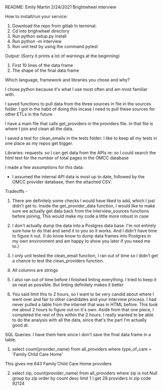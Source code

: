 README:
Emily Martin
2/24/2021
Brightwheel interview

How to install/run your service:

1. Download the repo from gitlab
In terminal:
2. Cd into brighwheel directory
2. Run python setup.py install
3. Run python -m interview
4. Run unit test by using the command pytest

Output:
(Sorry it prints a lot of warnings at the beginning)
1. First 10 lines of the data frame
2. The shape of the final data frame


Which language, framework and libraries you chose and why?

I chose python because it's what I use most often and am most familiar with.

I saved functions to pull data from the three sources in file in the sources folder. I got in the habit of doing this incase I need to pull these sources for other ETLs in the future.

I have a main file that calls get_providers in the providers file. In that file is where I join and clean all the data. 

I saved a test for clean_emails in the tests folder. I like to keep all my tests in one place as my repos get bigger.


Libraries:
requests: so I can get data from the APIs
re: so I could search the html text for the number of total pages in the OMCC database


I made a few assumptions for this data:
- I assumed the internal API data is most up to date, followed by the OMCC provider database, then the attached CSV.


Tradeoffs - 

1. There are definitely some checks I would have liked to add, which I just didn't get to. Inside the get_provider_data function, I would like to make sure we actually get data back from the interview_sources functions before joining, This would make my code a little more robust in case

2. I don't actually dump the data into a Postgres data base. I'm not entirely sure how to do that and send it to you so it works. And I didn't have time to figure it out. (I do know know to dump data frames into Postgres in my own environment and am happy to show you later if you need me to.)

3. I only unit tested the clean_email function, I ran out of time so I didn't get a chance to test the clean_providers function.

4. All columns are strings

5. I also ran out of time before I finished linting everything. I tried to keep it as neat as possible. But linting definitely makes it better

6. You said limit this to 2 hours, so I want to be very candid about where I went over and fair to other candidates and your interview process. I had never pulled a table from the internet that was in HTML before. This took me about 2 hours to figure out on it's own. Aside from that one piece, I completed the rest of this within the 2 hours. I really wanted to be able to do the analysis with all the data, since that's the part I'm actually good at. 


SQL Queries:
I have them here since I don't save the final data frame in a table.

1. select count(provider_name) from all_providers
    where type_of_care = 'Family Child Care Home'

This gives me 643 Family Child Care Home providers

2. select zip, count(provider_name) from all_providers
    where zip is not Null
    group by zip
    order by count desc
    limit 1
I get 28 providers in zip code 92124

